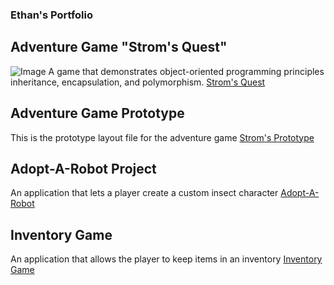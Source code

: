 ### Ethan's Portfolio

## Adventure Game "Strom's Quest"
![Image](src)
A game that demonstrates object-oriented programming principles inheritance, encapsulation, and polymorphism. 
[Strom's Quest](url)

## Adventure Game Prototype
This is the prototype layout file for the adventure game 
[Strom's Prototype](url)

## Adopt-A-Robot Project
An application that lets a player create a custom insect character
[Adopt-A-Robot](url)

## Inventory Game
An application that allows the player to keep items in an inventory
[Inventory Game](url)





